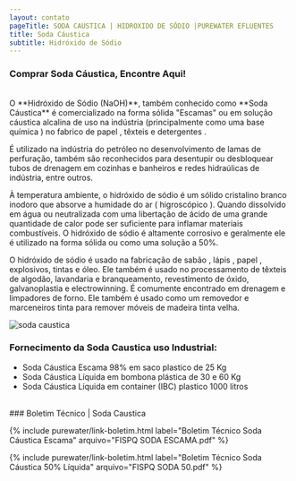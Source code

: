 ```yaml
---
layout: contato
pageTitle: SODA CAUSTICA | HIDROXIDO DE SÓDIO |PUREWATER EFLUENTES
title: Soda Cáustica
subtitle: Hidróxido de Sódio 
---
```

### Comprar Soda Cáustica, Encontre Aqui!

<br/>
O **Hidróxido de Sódio (NaOH)**, também conhecido como **Soda Cáustica** é comercializado na forma sólida "Escamas" ou em solução cáustica alcalina de uso na indústria (principalmente como uma base química ) no fabrico de papel , têxteis e detergentes . 

É utilizado na indústria do petróleo no desenvolvimento de lamas de perfuração, também são reconhecidos para desentupir ou desbloquear tubos de drenagem em cozinhas e banheiros e redes hidraúlicas de indústria, entre outros.

À temperatura ambiente, o hidróxido de sódio é um sólido cristalino branco inodoro que absorve a humidade do ar ( higroscópico ). 
Quando dissolvido em água ou neutralizada com uma libertação de ácido de uma grande quantidade de calor pode ser suficiente para inflamar materiais combustíveis. O hidróxido de sódio é altamente corrosivo e geralmente ele é utilizado na forma sólida ou como uma solução a 50%.

O hidróxido de sódio é usado na fabricação de sabão , lápis , papel , explosivos, tintas e óleo. Ele também é usado no processamento de têxteis de algodão, lavandaria e branqueamento, revestimento de óxido, galvanoplastia e electrowinning. É comumente encontrado em drenagem e limpadores de forno. Ele também é usado como um removedor e marceneiros tinta para remover móveis de madeira tinta velha.

 <img class="img-responsive pull-right" style="max-width: 45%;" src="../../website/images/soda caustica.png" alt="soda caustica">


### Fornecimento da Soda Caustica uso Industrial:

- Soda Cáustica Escama 98% em saco plastico de 25 Kg
- Soda Cáustica Líquida em bombona plástica de 30 e 60 Kg
- Soda Cáustica Líquida em container (IBC) plastico 1000 litros 

<br/>
### Boletim Técnico | Soda Caustica

{% include purewater/link-boletim.html label="Boletim Técnico Soda Cáustica Escama" arquivo="FISPQ SODA ESCAMA.pdf" %}

{% include purewater/link-boletim.html label="Boletim Técnico Soda Cáustica 50% Líquida" arquivo="FISPQ SODA 50.pdf" %}


